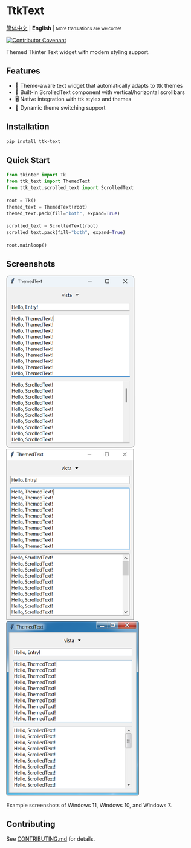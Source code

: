 # TtkText

[简体中文](./README_zh.md) |
**English** |
<small>More translations are welcome!</small>

[![Contributor Covenant](https://img.shields.io/badge/Contributor%20Covenant-2.1-4baaaa.svg)](./CODE_OF_CONDUCT.md)

Themed Tkinter Text widget with modern styling support.

## Features

- 🎨 Theme-aware text widget that automatically adapts to ttk themes
- 📜 Built-in ScrolledText component with vertical/horizontal scrollbars
- 🖥️ Native integration with ttk styles and themes
- 🔄 Dynamic theme switching support

## Installation

```bash
pip install ttk-text
```

## Quick Start

```python
from tkinter import Tk
from ttk_text import ThemedText
from ttk_text.scrolled_text import ScrolledText

root = Tk()
themed_text = ThemedText(root)
themed_text.pack(fill="both", expand=True)

scrolled_text = ScrolledText(root)
scrolled_text.pack(fill="both", expand=True)

root.mainloop()
```

## Screenshots

<div>
<img src="./doc/images/screenshots/windows11.webp" alt="Windows 11" width="338.7">
<img src="./doc/images/screenshots/windows10.webp" alt="Windows 10" width="337">
<img src="./doc/images/screenshots/windows7.webp" alt="Windows 7" width="350.7">
</div>

Example screenshots of Windows 11, Windows 10, and Windows 7.

## Contributing

See [CONTRIBUTING.md](https://github.com/Jesse205/TtkText/blob/main/CONTRIBUTING.md) for details.
